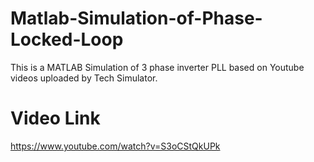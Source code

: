 # Matlab-Simulation-of-Phase-Locked-Loop
This is a MATLAB Simulation of 3 phase inverter PLL based on Youtube videos uploaded by Tech Simulator.

# Video Link
https://www.youtube.com/watch?v=S3oCStQkUPk
